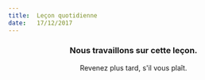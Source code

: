 ```yaml
---
title:  Leçon quotidienne
date:   17/12/2017
---
```


### <center>Nous travaillons sur cette leçon.</center>
<center>Revenez plus tard, s'il vous plaît.</center>